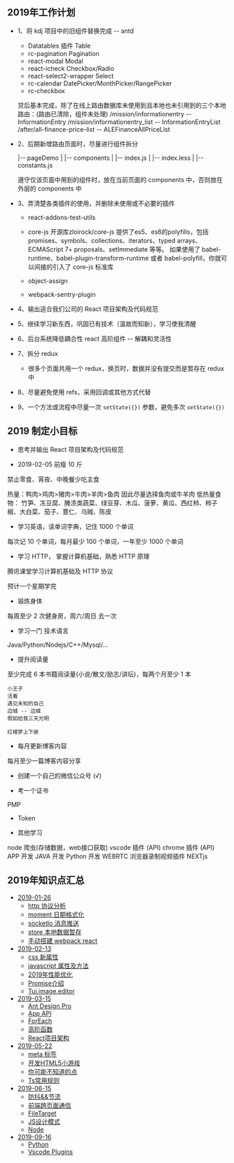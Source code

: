 ## 2019年工作计划

* 1、将 kdj 项目中的旧组件替换完成 -- antd
    - Datatables 插件        Table
    - rc-pagination          Pagination
    - react-modal            Modal
    - react-icheck           Checkbox/Radio
    - react-select2-wrapper  Select
    - rc-calendar            DatePicker/MonthPicker/RangePicker
    - rc-checkbox

    贷后基本完成，除了在线上路由数据库未使用到且本地也未引用到的三个本地路由：(路由已清除，组件未处理)
        /mission/informationentry -- InformationEntry
        /mission/informationentry_list -- InformationEntryList
        /after/all-finance-price-list -- ALEFinanceAllPriceList

* 2、后期新增路由页面时，尽量进行组件拆分

    |-- pageDemo
    |  |-- components
    |  |-- index.js
    |  |-- index.less
    |  |-- constants.js

    遵守仅该页面中用到的组件时，放在当前页面的 components 中，否则放在外层的 components 中

* 3、弄清楚各类插件的使用，并删除未使用或不必要的插件
    - react-addons-test-utils
    - core-js
        开源库zloirock/core-js
        提供了es5、es6的polyfills，包括promises、symbols、collections、iterators、typed arrays、ECMAScript 7+ proposals、setImmediate 等等。
        如果使用了 babel-runtime、babel-plugin-transform-runtime 或者 babel-polyfill，你就可以间接的引入了 core-js 标准库

    - object-assign
    - webpack-sentry-plugin

* 4、输出适合我们公司的 React 项目架构及代码规范

* 5、继续学习新东西，巩固已有技术（温故而知新），学习使我清醒

* 6、后台系统降低耦合性
    react 高阶组件 -- 解耦和灵活性

* 7、拆分 redux
    - 很多个页面共用一个 redux，换页时，数据并没有提交而是暂存在 redux 中

* 8、尽量避免使用 refs，采用回调或其他方式代替

* 9、一个方法或流程中尽量一次 `setState({})` 参数，避免多次 `setState({})`

## 2019 制定小目标

* 思考并输出 React 项目架构及代码规范

* 2019-02-05 前瘦 10 斤

禁止零食、宵夜、中晚餐少吃主食

热量：鸭肉>鸡肉>猪肉>牛肉>羊肉>鱼肉 因此尽量选择鱼肉或牛羊肉
低热量食物：
    竹笋、冻豆腐、腌渍类蔬菜、绿豆芽、木瓜、菠萝、黄瓜、西红柿、柿子椒、大白菜、茄子、薏仁、乌贼、陈皮

* 学习英语，读单词字典，记住 1000 个单词
    
每次记 10 个单词，每月最少 100 个单词，一年至少 1000 个单词

* 学习 HTTP， 掌握计算机基础，熟悉 HTTP 原理

腾讯课堂学习计算机基础及 HTTP 协议

预计一个星期学完

* 锻炼身体

每周至少 2 次健身房，周六/周日 去一次

* 学习一门 技术语言

Java/Python/Nodejs/C++/Mysql/...

* 提升阅读量

至少完成 6 本书籍阅读量(小说/散文/励志/讲坛)，每两个月至少 1 本

```
小王子
活着
遇见未知的自己
边城 -- 边城
假如给我三天光明

红楼梦上下册
```

* 每月更新博客内容

每月至少一篇博客内容分享

* 创建一个自己的微信公众号 (√)

* 考一个证书

PMP

* Token

* 其他学习

node 爬虫(存储数据，web接口获取)
vscode 插件 (API)
chrome 插件 (API)
APP 开发
JAVA 开发
Python 开发
WEBRTC 浏览器录制视频插件
NEXTjs

## 2019年知识点汇总

* [2019-01-26](./chapter1/README.md)
    * [http 协议分析](./chapter1/HTTP.md)
    * [moment 日期格式化](./chapter1/Moment.md)
    * [socketIo 消息推送](./chapter1/Socket.io.md)
    * [store 本地数据暂存](./chapter1/Store.md)
    * [手动搭建 webpack react](./chapter1/WebpackReact.md)
* [2019-02-13](./chapter2/README.md)
    * [css 新属性](./chapter2/Css.md)
    * [javascript 属性及方法](./chapter2/Javascript.md)
    * [2019年性能优化](./chapter2/PerformanceOptCriteria.md)
    * [Promise介绍](./chapter2/Promise.md)
    * [Tui.image.editor](./chapter2/Tui.image.editor.md)
* [2019-03-15](./chapter3/README.md)
    * [Ant Design Pro](./chapter3/AntdDesignPro.md)
    * [App API](./chapter3/AppAPI.md)
    * [ForEach](./chapter3/ForEach.md)
    * [高阶函数](./chapter3/HighOrder.md)
    * [React项目架构](./chapter3/React项目架构.md)
* [2019-05-22](./chapter4/README.md)
    * [meta 标签](./chapter4/meta标签.md)
    * [开发HTML5小游戏](./chapter4/开发HTML5小游戏.md)
    * [你可能不知道的点](./chapter4/你可能不知道的点.md)
    * [Ts常用规则](./chapter4/Ts常用规则.md)
* [2019-06-15](./chapter5/README.md)
    * [防抖&&节流](./chapter5/防抖&&节流.md)
    * [前端跨页面通信](./chapter5/前端跨页面通信.md)
    * [FileTarget](./chapter5/FileTarget.md)
    * [JS设计模式](./chapter5/JS设计模式.md)
    * [Node](./chapter5/Node.md)
* [2019-09-16](./chapter6/README.md)
    * [Python](./chapter6/python.md)
    * [Vscode Plugins](./chapter6/vscode-plugins.md)
